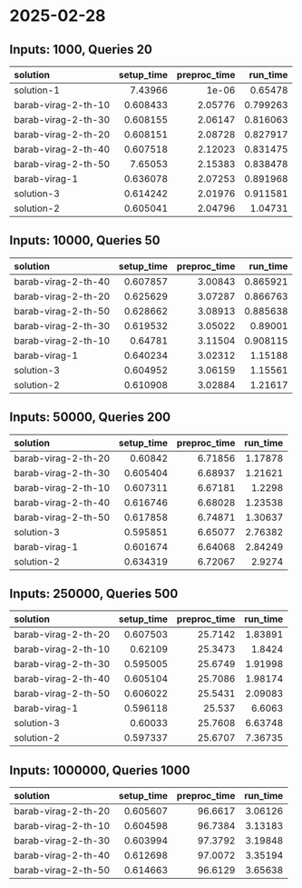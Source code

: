 # 2025-02-28

## Inputs: 1000, Queries 20

| solution            |   setup_time |   preproc_time |   run_time |
|:--------------------|-------------:|---------------:|-----------:|
| solution-1          |     7.43966  |        1e-06   |   0.65478  |
| barab-virag-2-th-10 |     0.608433 |        2.05776 |   0.799263 |
| barab-virag-2-th-30 |     0.608155 |        2.06147 |   0.816063 |
| barab-virag-2-th-20 |     0.608151 |        2.08728 |   0.827917 |
| barab-virag-2-th-40 |     0.607518 |        2.12023 |   0.831475 |
| barab-virag-2-th-50 |     7.65053  |        2.15383 |   0.838478 |
| barab-virag-1       |     0.636078 |        2.07253 |   0.891968 |
| solution-3          |     0.614242 |        2.01976 |   0.911581 |
| solution-2          |     0.605041 |        2.04796 |   1.04731  |

## Inputs: 10000, Queries 50

| solution            |   setup_time |   preproc_time |   run_time |
|:--------------------|-------------:|---------------:|-----------:|
| barab-virag-2-th-40 |     0.607857 |        3.00843 |   0.865921 |
| barab-virag-2-th-20 |     0.625629 |        3.07287 |   0.866763 |
| barab-virag-2-th-50 |     0.628662 |        3.08913 |   0.885638 |
| barab-virag-2-th-30 |     0.619532 |        3.05022 |   0.89001  |
| barab-virag-2-th-10 |     0.64781  |        3.11504 |   0.908115 |
| barab-virag-1       |     0.640234 |        3.02312 |   1.15188  |
| solution-3          |     0.604952 |        3.06159 |   1.15561  |
| solution-2          |     0.610908 |        3.02884 |   1.21617  |

## Inputs: 50000, Queries 200

| solution            |   setup_time |   preproc_time |   run_time |
|:--------------------|-------------:|---------------:|-----------:|
| barab-virag-2-th-20 |     0.60842  |        6.71856 |    1.17878 |
| barab-virag-2-th-30 |     0.605404 |        6.68937 |    1.21621 |
| barab-virag-2-th-10 |     0.607311 |        6.67181 |    1.2298  |
| barab-virag-2-th-40 |     0.616746 |        6.68028 |    1.23538 |
| barab-virag-2-th-50 |     0.617858 |        6.74871 |    1.30637 |
| solution-3          |     0.595851 |        6.65077 |    2.76382 |
| barab-virag-1       |     0.601674 |        6.64068 |    2.84249 |
| solution-2          |     0.634319 |        6.72067 |    2.9274  |

## Inputs: 250000, Queries 500

| solution            |   setup_time |   preproc_time |   run_time |
|:--------------------|-------------:|---------------:|-----------:|
| barab-virag-2-th-20 |     0.607503 |        25.7142 |    1.83891 |
| barab-virag-2-th-10 |     0.62109  |        25.3473 |    1.8424  |
| barab-virag-2-th-30 |     0.595005 |        25.6749 |    1.91998 |
| barab-virag-2-th-40 |     0.605104 |        25.7086 |    1.98174 |
| barab-virag-2-th-50 |     0.606022 |        25.5431 |    2.09083 |
| barab-virag-1       |     0.596118 |        25.537  |    6.6063  |
| solution-3          |     0.60033  |        25.7608 |    6.63748 |
| solution-2          |     0.597337 |        25.6707 |    7.36735 |

## Inputs: 1000000, Queries 1000

| solution            |   setup_time |   preproc_time |   run_time |
|:--------------------|-------------:|---------------:|-----------:|
| barab-virag-2-th-20 |     0.605607 |        96.6617 |    3.06126 |
| barab-virag-2-th-10 |     0.604598 |        96.7384 |    3.13183 |
| barab-virag-2-th-30 |     0.603994 |        97.3792 |    3.19848 |
| barab-virag-2-th-40 |     0.612698 |        97.0072 |    3.35194 |
| barab-virag-2-th-50 |     0.614663 |        96.6129 |    3.65638 |